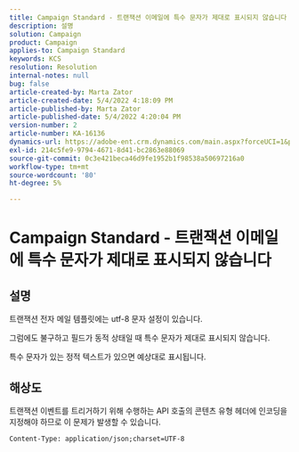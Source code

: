 ```yaml
---
title: Campaign Standard - 트랜잭션 이메일에 특수 문자가 제대로 표시되지 않습니다
description: 설명
solution: Campaign
product: Campaign
applies-to: Campaign Standard
keywords: KCS
resolution: Resolution
internal-notes: null
bug: false
article-created-by: Marta Zator
article-created-date: 5/4/2022 4:18:09 PM
article-published-by: Marta Zator
article-published-date: 5/4/2022 4:20:04 PM
version-number: 2
article-number: KA-16136
dynamics-url: https://adobe-ent.crm.dynamics.com/main.aspx?forceUCI=1&pagetype=entityrecord&etn=knowledgearticle&id=5e5514c7-c5cb-ec11-a7b5-6045bd00d4f5
exl-id: 214c5fe9-9794-4671-8d41-bc2863e88069
source-git-commit: 0c3e421beca46d9fe1952b1f98538a50697216a0
workflow-type: tm+mt
source-wordcount: '80'
ht-degree: 5%

---
```


# Campaign Standard - 트랜잭션 이메일에 특수 문자가 제대로 표시되지 않습니다

## 설명


트랜잭션 전자 메일 템플릿에는 utf-8 문자 설정이 있습니다.

그럼에도 불구하고 필드가 동적 상태일 때 특수 문자가 제대로 표시되지 않습니다.

특수 문자가 있는 정적 텍스트가 있으면 예상대로 표시됩니다.


## 해상도


트랜잭션 이벤트를 트리거하기 위해 수행하는 API 호출의 콘텐츠 유형 헤더에 인코딩을 지정해야 하므로 이 문제가 발생할 수 있습니다.

`Content-Type: application/json;charset=UTF-8`
